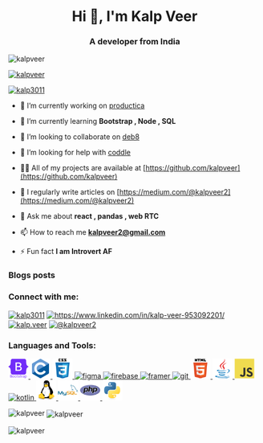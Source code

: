 <h1 align="center">Hi 👋, I'm Kalp Veer</h1>
<h3 align="center">A developer from India</h3>

<p align="left"> <img src="https://komarev.com/ghpvc/?username=kalpveer&label=Profile%20views&color=0e75b6&style=flat" alt="kalpveer" /> </p>

<p align="left"> <a href="https://github.com/ryo-ma/github-profile-trophy"><img src="https://github-profile-trophy.vercel.app/?username=kalpveer" alt="kalpveer" /></a> </p>

<p align="left"> <a href="https://twitter.com/kalp3011" target="blank"><img src="https://img.shields.io/twitter/follow/kalp3011?logo=twitter&style=for-the-badge" alt="kalp3011" /></a> </p>

- 🔭 I’m currently working on [productica](https://productica.vercel.app)

- 🌱 I’m currently learning **Bootstrap , Node , SQL**

- 👯 I’m looking to collaborate on [deb8](https://kalpveer.github.io/Deb8/)

- 🤝 I’m looking for help with [coddle](coddle.tech)

- 👨‍💻 All of my projects are available at [https://github.com/kalpveer](https://github.com/kalpveer)

- 📝 I regularly write articles on [https://medium.com/@kalpveer2](https://medium.com/@kalpveer2)

- 💬 Ask me about **react , pandas , web RTC**

- 📫 How to reach me **kalpveer2@gmail.com**

- ⚡ Fun fact **I am Introvert AF**

### Blogs posts
<!-- BLOG-POST-LIST:START -->
<!-- BLOG-POST-LIST:END -->

<h3 align="left">Connect with me:</h3>
<p align="left">
<a href="https://twitter.com/kalp3011" target="blank"><img align="center" src="https://raw.githubusercontent.com/rahuldkjain/github-profile-readme-generator/master/src/images/icons/Social/twitter.svg" alt="kalp3011" height="30" width="40" /></a>
<a href="https://linkedin.com/in/https://www.linkedin.com/in/kalp-veer-953092201/" target="blank"><img align="center" src="https://raw.githubusercontent.com/rahuldkjain/github-profile-readme-generator/master/src/images/icons/Social/linked-in-alt.svg" alt="https://www.linkedin.com/in/kalp-veer-953092201/" height="30" width="40" /></a>
<a href="https://instagram.com/kalp.veer" target="blank"><img align="center" src="https://raw.githubusercontent.com/rahuldkjain/github-profile-readme-generator/master/src/images/icons/Social/instagram.svg" alt="kalp.veer" height="30" width="40" /></a>
<a href="https://medium.com/@kalpveer2" target="blank"><img align="center" src="https://raw.githubusercontent.com/rahuldkjain/github-profile-readme-generator/master/src/images/icons/Social/medium.svg" alt="@kalpveer2" height="30" width="40" /></a>
</p>

<h3 align="left">Languages and Tools:</h3>
<p align="left"> <a href="https://getbootstrap.com" target="_blank" rel="noreferrer"> <img src="https://raw.githubusercontent.com/devicons/devicon/master/icons/bootstrap/bootstrap-plain-wordmark.svg" alt="bootstrap" width="40" height="40"/> </a> <a href="https://www.cprogramming.com/" target="_blank" rel="noreferrer"> <img src="https://raw.githubusercontent.com/devicons/devicon/master/icons/c/c-original.svg" alt="c" width="40" height="40"/> </a> <a href="https://www.w3schools.com/css/" target="_blank" rel="noreferrer"> <img src="https://raw.githubusercontent.com/devicons/devicon/master/icons/css3/css3-original-wordmark.svg" alt="css3" width="40" height="40"/> </a> <a href="https://www.figma.com/" target="_blank" rel="noreferrer"> <img src="https://www.vectorlogo.zone/logos/figma/figma-icon.svg" alt="figma" width="40" height="40"/> </a> <a href="https://firebase.google.com/" target="_blank" rel="noreferrer"> <img src="https://www.vectorlogo.zone/logos/firebase/firebase-icon.svg" alt="firebase" width="40" height="40"/> </a> <a href="https://www.framer.com/" target="_blank" rel="noreferrer"> <img src="https://www.vectorlogo.zone/logos/framer/framer-icon.svg" alt="framer" width="40" height="40"/> </a> <a href="https://git-scm.com/" target="_blank" rel="noreferrer"> <img src="https://www.vectorlogo.zone/logos/git-scm/git-scm-icon.svg" alt="git" width="40" height="40"/> </a> <a href="https://www.w3.org/html/" target="_blank" rel="noreferrer"> <img src="https://raw.githubusercontent.com/devicons/devicon/master/icons/html5/html5-original-wordmark.svg" alt="html5" width="40" height="40"/> </a> <a href="https://www.java.com" target="_blank" rel="noreferrer"> <img src="https://raw.githubusercontent.com/devicons/devicon/master/icons/java/java-original.svg" alt="java" width="40" height="40"/> </a> <a href="https://developer.mozilla.org/en-US/docs/Web/JavaScript" target="_blank" rel="noreferrer"> <img src="https://raw.githubusercontent.com/devicons/devicon/master/icons/javascript/javascript-original.svg" alt="javascript" width="40" height="40"/> </a> <a href="https://kotlinlang.org" target="_blank" rel="noreferrer"> <img src="https://www.vectorlogo.zone/logos/kotlinlang/kotlinlang-icon.svg" alt="kotlin" width="40" height="40"/> </a> <a href="https://www.linux.org/" target="_blank" rel="noreferrer"> <img src="https://raw.githubusercontent.com/devicons/devicon/master/icons/linux/linux-original.svg" alt="linux" width="40" height="40"/> </a> <a href="https://www.mysql.com/" target="_blank" rel="noreferrer"> <img src="https://raw.githubusercontent.com/devicons/devicon/master/icons/mysql/mysql-original-wordmark.svg" alt="mysql" width="40" height="40"/> </a> <a href="https://www.php.net" target="_blank" rel="noreferrer"> <img src="https://raw.githubusercontent.com/devicons/devicon/master/icons/php/php-original.svg" alt="php" width="40" height="40"/> </a> <a href="https://www.python.org" target="_blank" rel="noreferrer"> <img src="https://raw.githubusercontent.com/devicons/devicon/master/icons/python/python-original.svg" alt="python" width="40" height="40"/> </a> </p>

<p><img align="left" src="https://github-readme-stats.vercel.app/api/top-langs?username=kalpveer&show_icons=true&locale=en&layout=compact" alt="kalpveer" /></p>

<p>&nbsp;<img align="center" src="https://github-readme-stats.vercel.app/api?username=kalpveer&show_icons=true&locale=en" alt="kalpveer" /></p>

<p><img align="center" src="https://github-readme-streak-stats.herokuapp.com/?user=kalpveer&" alt="kalpveer" /></p>

<script type="text/javascript" src="https://cdnjs.buymeacoffee.com/1.0.0/button.prod.min.js" data-name="bmc-button" data-slug="kalpveer" data-color="#5F7FFF" data-emoji="" data-font="Poppins" data-text="Buy me a coffee" data-outline-color="#000000" data-font-color="#ffffff" data-coffee-color="#FFDD00" ></script>
